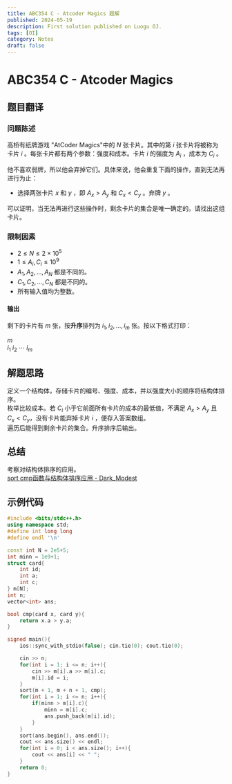 ```yaml
---
title: ABC354 C - Atcoder Magics 题解
published: 2024-05-19
description: First solution published on Luogu OJ.
tags: [OI]
category: Notes
draft: false
---
```

# ABC354 C - Atcoder Magics
## 题目翻译
### 问题陈述

高桥有纸牌游戏 "AtCoder Magics"中的 $N$ 张卡片。其中的第 $i$ 张卡片将被称为 卡片 $i$ 。每张卡片都有两个参数：强度和成本。卡片 $i$ 的强度为 $A_i$ ，成本为 $C_i$ 。

他不喜欢弱牌，所以他会弃掉它们。具体来说，他会重复下面的操作，直到无法再进行为止：

- 选择两张卡片 $x$ 和 $y$ ，即 $A_x > A_y$ 和 $C_x < C_y$ 。弃牌 $y$ 。

可以证明，当无法再进行这些操作时，剩余卡片的集合是唯一确定的。请找出这组卡片。
### 限制因素

- $2 \leq N \leq 2 \times 10^5$
- $1 \leq A _ i, C _ i \leq 10^9$
- $A _ 1, A _ 2, \dots ,A _ N$ 都是不同的。
- $C _ 1, C _ 2, \dots ,C _ N$ 都是不同的。
- 所有输入值均为整数。
#### 输出

剩下的卡片有 $m$ 张，按**升序**排列为 $i _ 1, i _ 2, \dots, i _ m$ 张。按以下格式打印：


$m$  
$i_1$ $i_2$ $\cdots$ $i_m$
## 解题思路
定义一个结构体，存储卡片的编号、强度、成本，并以强度大小的顺序将结构体排序。  
枚举比较成本。若 $C_i$ 小于它前面所有卡片的成本的最低值，不满足 $A_x > A_y$ 且 $C_x < C_y$，没有卡片能弃掉卡片 $i$ ，便存入答案数组。  
遍历后能得到剩余卡片的集合。升序排序后输出。
## 总结
考察对结构体排序的应用。  
[sort cmp函数与结构体排序应用 - Dark_Modest](https://www.luogu.com.cn/article/b3bjhytg)
## 示例代码
```cpp
#include <bits/stdc++.h>
using namespace std;
#define int long long
#define endl '\n'

const int N = 2e5+5;
int minn = 1e9+1;
struct card{
    int id;
    int a;
    int c;
} m[N];
int n;
vector<int> ans;

bool cmp(card x, card y){
    return x.a > y.a;
}

signed main(){
    ios::sync_with_stdio(false); cin.tie(0); cout.tie(0);

    cin >> n;
    for(int i = 1; i <= n; i++){
        cin >> m[i].a >> m[i].c;
        m[i].id = i;
    }
    sort(m + 1, m + n + 1, cmp);
    for(int i = 1; i <= n; i++){
        if(minn > m[i].c){
            minn = m[i].c;
            ans.push_back(m[i].id);
        }
    }
    sort(ans.begin(), ans.end());
    cout << ans.size() << endl;
    for(int i = 0; i < ans.size(); i++){
        cout << ans[i] << " ";
    }
    return 0;
}
```